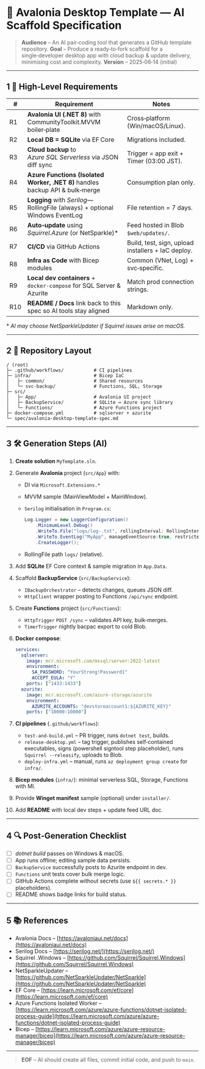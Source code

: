 # 📝 Avalonia Desktop Template — **AI Scaffold Specification**

> **Audience** – An AI pair‑coding tool that generates a GitHub template repository.
> **Goal** – Produce a ready‑to‑fork scaffold for a single‑developer desktop app with cloud backup & update delivery, minimising cost and complexity.
> **Version** – 2025‑06‑14 (initial)

---

## 1 📌 High‑Level Requirements

| #   | Requirement                                                                   | Notes                                              |
| --- | ----------------------------------------------------------------------------- | -------------------------------------------------- |
| R1  | **Avalonia UI (.NET 8)** with CommunityToolkit.MVVM boiler‑plate              | Cross‑platform (Win/macOS/Linux).                  |
| R2  | **Local DB = SQLite** via EF Core                                             | Migrations included.                               |
| R3  | **Cloud backup** to *Azure SQL Serverless* via JSON diff sync                 | Trigger = app exit + Timer (03:00 JST).            |
| R4  | **Azure Functions (Isolated Worker, .NET 8)** handles backup API & bulk‐merge | Consumption plan only.                             |
| R5  | **Logging** with *Serilog*—RollingFile (always) + optional Windows EventLog   | File retention = 7 days.                           |
| R6  | **Auto‑update** using *Squirrel.Azure* (or NetSparkle)\*                      | Feed hosted in Blob `$web/updates/`.               |
| R7  | **CI/CD** via GitHub Actions                                                  | Build, test, sign, upload installers + IaC deploy. |
| R8  | **Infra as Code** with Bicep modules                                          | Common (VNet, Log) + svc‑specific.                 |
| R9  | **Local dev containers** + `docker‑compose` for SQL Server & Azurite          | Match prod connection strings.                     |
| R10 | **README / Docs** link back to this spec so AI tools stay aligned             | Markdown only.                                     |

\* *AI may choose NetSparkleUpdater if Squirrel issues arise on macOS.*

---

## 2 🚀 Repository Layout

```text
/ (root)
├─ .github/workflows/           # CI pipelines
├─ infra/                       # Bicep IaC
│   ├─ common/                  # Shared resources
│   └─ svc-backup/              # Functions, SQL, Storage
├─ src/
│   ├─ App/                     # Avalonia UI project
│   ├─ BackupService/           # SQLite ↔ Azure sync library
│   └─ Functions/               # Azure Functions project
├─ docker-compose.yml           # sqlserver + azurite
└─ spec/avalonia-desktop-template-spec.md
```

---

## 3 🛠  Generation Steps (AI)

1. **Create solution** `MyTemplate.sln`.
2. Generate **Avalonia** project (`src/App`) with:

   * DI via `Microsoft.Extensions.*`
   * MVVM sample (MainViewModel + MainWindow).
   * `Serilog` initialisation in `Program.cs`:

     ```csharp
     Log.Logger = new LoggerConfiguration()
         .MinimumLevel.Debug()
         .WriteTo.File("logs/log-.txt", rollingInterval: RollingInterval.Day, retainedFileCountLimit: 7)
         .WriteTo.EventLog("MyApp", manageEventSource:true, restrictedToMinimumLevel:LogEventLevel.Warning)
         .CreateLogger();
     ```
   * RollingFile path `logs/` (relative).
3. Add **SQLite** EF Core context & sample migration in `App.Data`.
4. Scaffold **BackupService** (`src/BackupService`):

   * `IBackupOrchestrator` – detects changes, queues JSON diff.
   * `HttpClient` wrapper posting to Functions `/api/sync` endpoint.
5. Create **Functions** project (`src/Functions`):

   * `HttpTrigger` `POST /sync` – validates API key, bulk‐merges.
   * `TimerTrigger` nightly bacpac export to cold Blob.
6. **Docker compose**:

   ```yaml
   services:
     sqlserver:
       image: mcr.microsoft.com/mssql/server:2022-latest
       environment:
         SA_PASSWORD: "YourStrong!Password1"
         ACCEPT_EULA: "Y"
       ports: ["1433:1433"]
     azurite:
       image: mcr.microsoft.com/azure-storage/azurite
       environment:
         AZURITE_ACCOUNTS: "devstoreaccount1:${AZURITE_KEY}"
       ports: ["10000:10000"]
   ```
7. **CI pipelines** (`.github/workflows`):

   * `test-and-build.yml` – PR trigger, runs `dotnet test`, builds.
   * `release-desktop.yml` – tag trigger, publishes self‑contained executables, signs (powershell signtool step placeholder), runs `Squirrel --releasify`, uploads to Blob.
   * `deploy-infra.yml` – manual, runs `az deployment group create` for `infra/`.
8. **Bicep modules** (`infra/`): minimal serverless SQL, Storage, Functions with MI.
9. Provide **Winget manifest** sample (optional) under `installer/`.
10. Add **README** with local dev steps + update feed URL doc.

---

## 4 🔍 Post‑Generation Checklist

* [ ] *dotnet build* passes on Windows & macOS.
* [ ] App runs offline; editing sample data persists.
* [ ] `BackupService` successfully posts to Azurite endpoint in dev.
* [ ] `Functions` unit tests cover bulk merge logic.
* [ ] GitHub Actions complete without secrets (use `${{ secrets.* }}` placeholders).
* [ ] README shows badge links for build status.

---

## 5 📚 References

* Avalonia Docs – [https://avaloniaui.net/docs](https://avaloniaui.net/docs)
* Serilog Docs – [https://serilog.net/](https://serilog.net/)
* Squirrel .Windows – [https://github.com/Squirrel/Squirrel.Windows](https://github.com/Squirrel/Squirrel.Windows)
* NetSparkleUpdater – [https://github.com/NetSparkleUpdater/NetSparkle](https://github.com/NetSparkleUpdater/NetSparkle)
* EF Core – [https://learn.microsoft.com/ef/core](https://learn.microsoft.com/ef/core)
* Azure Functions Isolated Worker – [https://learn.microsoft.com/azure/azure-functions/dotnet-isolated-process-guide](https://learn.microsoft.com/azure/azure-functions/dotnet-isolated-process-guide)
* Bicep – [https://learn.microsoft.com/azure/azure-resource-manager/bicep](https://learn.microsoft.com/azure/azure-resource-manager/bicep)

---

> **EOF** – AI should create all files, commit initial code, and push to `main`.
